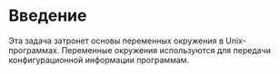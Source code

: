 # Введение

Эта задача затронет основы переменных окружения в Unix-программах. Переменные окружения используются для передачи конфигурационной информации программам.

